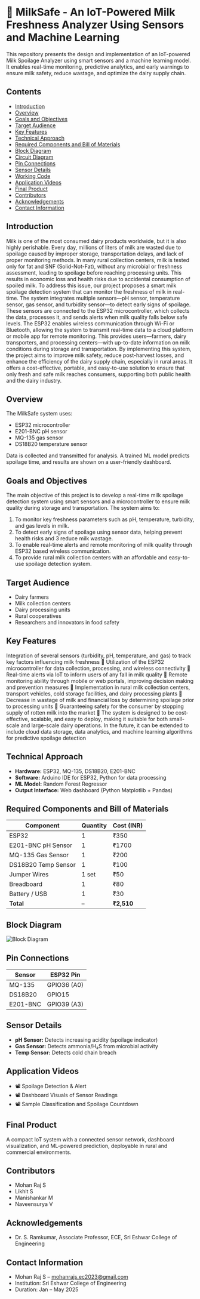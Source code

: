 # 🥛 MilkSafe - An IoT-Powered Milk Freshness Analyzer Using Sensors and Machine Learning

This repository presents the design and implementation of an IoT-powered Milk Spoilage Analyzer using smart sensors and a machine learning model. It enables real-time monitoring, predictive analytics, and early warnings to ensure milk safety, reduce wastage, and optimize the dairy supply chain.

## Contents

- [Introduction](#introduction)
- [Overview](#overview)
- [Goals and Objectives](#goals-and-objectives)
- [Target Audience](#target-audience)
- [Key Features](#key-features)
- [Technical Approach](#technical-approach)
- [Required Components and Bill of Materials](#required-components-and-bill-of-materials)
- [Block Diagram](#block-diagram)
- [Circuit Diagram](#circuit-diagram)
- [Pin Connections](#pin-connections)
- [Sensor Details](#sensor-details)
- [Working Code](#working-code)
- [Application Videos](#application-videos)
- [Final Product](#final-product)
- [Contributors](#contributors)
- [Acknowledgements](#acknowledgements)
- [Contact Information](#contact-information)

## Introduction

Milk is one of the most consumed dairy products worldwide, but it is also highly 
perishable. Every day, millions of liters of milk are wasted due to spoilage caused by 
improper storage, transportation delays, and lack of proper monitoring methods. In many 
rural collection centers, milk is tested only for fat and SNF (Solid-Not-Fat), without any 
microbial or freshness assessment, leading to spoilage before reaching processing units. 
This results in economic loss and health risks due to accidental consumption of spoiled 
milk. 
To address this issue, our project proposes a smart milk spoilage detection system that can 
monitor the freshness of milk in real-time. The system integrates multiple sensors—pH 
sensor, temperature sensor, gas sensor, and turbidity sensor—to detect early signs of 
spoilage. These sensors are connected to the ESP32 microcontroller, which collects the 
data, processes it, and sends alerts when milk quality falls below safe levels. 
The ESP32 enables wireless communication through Wi-Fi or Bluetooth, allowing the 
system to transmit real-time data to a cloud platform or mobile app for remote monitoring. 
This provides users—farmers, dairy transporters, and processing centers—with up-to-date 
information on milk conditions during storage and transportation. 
By implementing this system, the project aims to improve milk safety, reduce post-harvest 
losses, and enhance the efficiency of the dairy supply chain, especially in rural areas. It 
offers a cost-effective, portable, and easy-to-use solution to ensure that only fresh and safe 
milk reaches consumers, supporting both public health and the dairy industry. 
## Overview

The MilkSafe system uses:

- ESP32 microcontroller
- E201-BNC pH sensor
- MQ-135 gas sensor
- DS18B20 temperature sensor

Data is collected and transmitted for analysis. A trained ML model predicts spoilage time, and results are shown on a user-friendly dashboard.

## Goals and Objectives
The main objective of this project is to develop a real-time milk spoilage detection system 
using smart sensors and a microcontroller to ensure milk quality during storage and 
transportation. The system aims to: 
1. To monitor key freshness parameters such as pH, temperature, turbidity, and gas 
levels in milk. 
2. To detect early signs of spoilage using sensor data, helping prevent health risks and 
3 
reduce milk wastage. 
3. To enable real-time alerts and remote monitoring of milk quality through ESP32
based wireless communication. 
4. To provide rural milk collection centers with an affordable and easy-to-use spoilage 
detection system.

## Target Audience

- Dairy farmers
- Milk collection centers
- Dairy processing units
- Rural cooperatives
- Researchers and innovators in food safety

## Key Features

Integration of several sensors (turbidity, pH, temperature, and gas) to track key 
factors influencing milk freshness 
 Utilization of the ESP32 microcontroller for data collection, processing, and wireless 
connectivity 
 Real-time alerts via IoT to inform users of any fall in milk quality 
 Remote monitoring ability through mobile or web portals, improving decision
making and prevention measures 
 Implementation in rural milk collection centers, transport vehicles, cold storage 
facilities, and dairy processing plants 
 Decrease in wastage of milk and financial loss by determining spoilage prior to 
processing units 
 Guaranteeing safety for the consumer by stopping supply of rotten milk into the 
market 
 The system is designed to be cost-effective, scalable, and easy to deploy, making it 
suitable for both small-scale and large-scale dairy operations. In the future, it can be 
extended to include cloud data storage, data analytics, and machine learning 
algorithms for predictive spoilage detection

## Technical Approach

- **Hardware:** ESP32, MQ-135, DS18B20, E201-BNC  
- **Software:** Arduino IDE for ESP32, Python for data processing  
- **ML Model:** Random Forest Regressor  
- **Output Interface:** Web dashboard (Python Matplotlib + Pandas)

## Required Components and Bill of Materials

| Component           | Quantity | Cost (INR) |
|---------------------|----------|------------|
| ESP32               | 1        | ₹350       |
| E201-BNC pH Sensor  | 1        | ₹1700      |
| MQ-135 Gas Sensor   | 1        | ₹200       |
| DS18B20 Temp Sensor | 1        | ₹100       |
| Jumper Wires        | 1 set    | ₹50        |
| Breadboard          | 1        | ₹80        |
| Battery / USB       | 1        | ₹30        |
| **Total**           | –        | **₹2,510** |

## Block Diagram

![Block Diagram](images/Blockdiagram.jpg)


## Pin Connections

| Sensor   | ESP32 Pin   |
|----------|-------------|
| MQ-135   | GPIO36 (A0) |
| DS18B20  | GPIO15      |
| E201-BNC | GPIO39 (A3) |

## Sensor Details

- **pH Sensor:** Detects increasing acidity (spoilage indicator)  
- **Gas Sensor:** Detects ammonia/H₂S from microbial activity  
- **Temp Sensor:** Detects cold chain breach  

## Application Videos

- 📽 Spoilage Detection & Alert  
- 📽 Dashboard Visuals of Sensor Readings  
- 📽 Sample Classification and Spoilage Countdown  

## Final Product

A compact IoT system with a connected sensor network, dashboard visualization, and ML-powered prediction, deployable in rural and commercial environments.

## Contributors

- Mohan Raj S  
- Likhit S  
- Manishankar M  
- Naveensurya V  

## Acknowledgements

- Dr. S. Ramkumar, Associate Professor, ECE, Sri Eshwar College of Engineering  

## Contact Information

- Mohan Raj S – [mohanrajs.ec2023@gmail.com](mailto:mohanrajs.ec2023@gmail.com)  
- Institution: Sri Eshwar College of Engineering  
- Duration: Jan – May 2025
